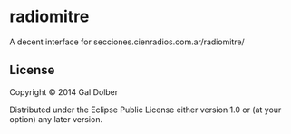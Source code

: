 # radiomitre

A decent interface for secciones.cienradios.com.ar/radiomitre/

## License

Copyright © 2014 Gal Dolber

Distributed under the Eclipse Public License either version 1.0 or (at
your option) any later version.

